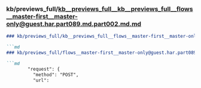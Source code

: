 ### kb/previews_full/kb__previews_full__kb__previews_full__flows__master-first__master-only@guest.har.part089.md.part002.md.md

```md
### kb/previews_full/kb__previews_full__flows__master-first__master-only@guest.har.part089.md.part002.md

```md
### kb/previews_full/flows__master-first__master-only@guest.har.part089.md (part 002)

```md
        "request": {
          "method": "POST",
          "url":
```

```

```

```

